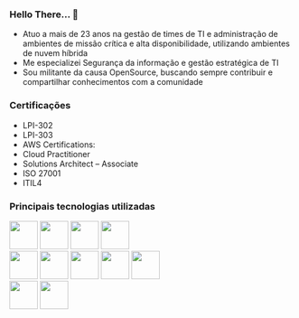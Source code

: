 ### Hello There... 👋
- Atuo a mais de 23 anos na gestão de times de TI e administração de ambientes de missão crítica e alta disponibilidade, utilizando ambientes de nuvem híbrida
- Me especializei Segurança da informação e gestão estratégica de TI
- Sou militante da causa OpenSource, buscando sempre contribuir e compartilhar conhecimentos com a comunidade

### Certificações 
- LPI-302 
- LPI-303  
- AWS Certifications:
 - Cloud Practitioner
 - Solutions Architect – Associate
- ISO 27001
- ITIL4
  
### Principais tecnologias utilizadas

  <img src="https://cdn.jsdelivr.net/gh/devicons/devicon/icons/linux/linux-original.svg" width="50" height="50" /> <img src="https://cdn.jsdelivr.net/gh/devicons/devicon/icons/amazonwebservices/amazonwebservices-original-wordmark.svg" width="50" height="50" /> 
            <img src="https://cdn.jsdelivr.net/gh/devicons/devicon/icons/terraform/terraform-original.svg" width="50" height="50" /> 
            <img src="https://cdn.jsdelivr.net/gh/devicons/devicon/icons/github/github-original.svg" width="50" height="50" />          
          <img src="https://cdn.jsdelivr.net/gh/devicons/devicon/icons/ansible/ansible-original-wordmark.svg" width="50" height="50" /> 
            <img src="https://cdn.jsdelivr.net/gh/devicons/devicon/icons/jenkins/jenkins-original.svg" width="50" height="50" />  <img src="https://cdn.jsdelivr.net/gh/devicons/devicon/icons/docker/docker-original-wordmark.svg" width="50" height="50" /> 
            <img src="https://cdn.jsdelivr.net/gh/devicons/devicon/icons/grafana/grafana-original-wordmark.svg" width="50" height="50" /> 
            <img src="https://cdn.jsdelivr.net/gh/devicons/devicon/icons/apache/apache-original-wordmark.svg" width="50" height="50" />          
            <img src="https://cdn.jsdelivr.net/gh/devicons/devicon/icons/python/python-original.svg" width="50" height="50" />  <img src="https://cdn.jsdelivr.net/gh/devicons/devicon/icons/php/php-original.svg" width="50" height="50" />

<!--
**pedroeborges/pedroeborges** is a ✨ _special_ ✨ repository because its `README.md` (this file) appears on your GitHub profile.

Here are some ideas to get you started:

- 🔭 I’m currently working on ...
- 🌱 I’m currently learning ...
- 👯 I’m looking to collaborate on ...
- 🤔 I’m looking for help with ...
- 💬 Ask me about ...
- 📫 How to reach me: ...
- 😄 Pronouns: ...
- ⚡ Fun fact: ...

-->

            
          
